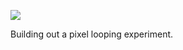 ![](https://db-feed.s3.amazonaws.com/legacy/shotwin-2021-02-27_13-32-59-1614450842.png)

Building out a pixel looping experiment.
